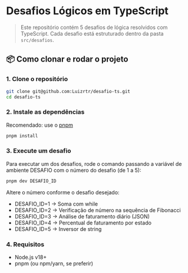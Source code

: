 # Desafios Lógicos em TypeScript

> Este repositório contém 5 desafios de lógica resolvidos com TypeScript. Cada desafio está estruturado dentro da pasta `src/desafios`.

## 📦 Como clonar e rodar o projeto

### 1. Clone o repositório

```bash
git clone git@github.com:Luizrtr/desafio-ts.git
cd desafio-ts
```

### 2. Instale as dependências
  Recomendado: use o [pnpm](https://pnpm.io/pt/installation)
```bash
pnpm install
```

### 3. Execute um desafio
Para executar um dos desafios, rode o comando passando a variável de ambiente DESAFIO com o número do desafio (de 1 a 5):
```bash
pnpm dev DESAFIO_ID
```
Altere o número conforme o desafio desejado:

- DESAFIO_ID=1 → Soma com while
- DESAFIO_ID=2 → Verificação de número na sequência de Fibonacci
- DESAFIO_ID=3 → Análise de faturamento diário (JSON)
- DESAFIO_ID=4 → Percentual de faturamento por estado
- DESAFIO_ID=5 → Inversor de string

### 4. Requisitos
  - Node.js v18+
  - pnpm (ou npm/yarn, se preferir)
